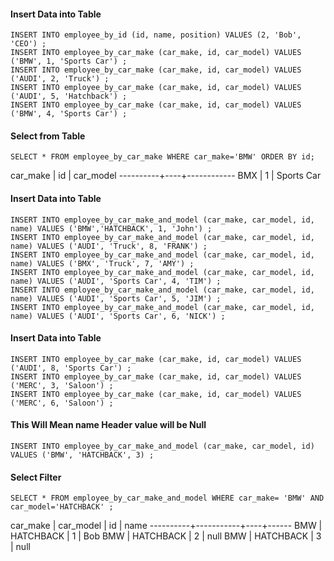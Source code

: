 
#### Insert Data into Table
```
INSERT INTO employee_by_id (id, name, position) VALUES (2, 'Bob', 'CEO') ;
INSERT INTO employee_by_car_make (car_make, id, car_model) VALUES ('BMW', 1, 'Sports Car') ;
INSERT INTO employee_by_car_make (car_make, id, car_model) VALUES ('AUDI', 2, 'Truck') ;
INSERT INTO employee_by_car_make (car_make, id, car_model) VALUES ('AUDI', 5, 'Hatchback') ;
INSERT INTO employee_by_car_make (car_make, id, car_model) VALUES ('BMW', 4, 'Sports Car') ;
```

#### Select from Table
```
SELECT * FROM employee_by_car_make WHERE car_make='BMW' ORDER BY id;
```
 car_make | id | car_model
----------+----+------------
      BMX |  1 | Sports Car


#### Insert Data into Table
```
INSERT INTO employee_by_car_make_and_model (car_make, car_model, id, name) VALUES ('BMW','HATCHBACK', 1, 'John') ;
INSERT INTO employee_by_car_make_and_model (car_make, car_model, id, name) VALUES ('AUDI', 'Truck', 8, 'FRANK') ;
INSERT INTO employee_by_car_make_and_model (car_make, car_model, id, name) VALUES ('BMX', 'Truck', 7, 'AMY') ;
INSERT INTO employee_by_car_make_and_model (car_make, car_model, id, name) VALUES ('AUDI', 'Sports Car', 4, 'TIM') ;
INSERT INTO employee_by_car_make_and_model (car_make, car_model, id, name) VALUES ('AUDI', 'Sports Car', 5, 'JIM') ;
INSERT INTO employee_by_car_make_and_model (car_make, car_model, id, name) VALUES ('AUDI', 'Sports Car', 6, 'NICK') ;
```

#### Insert Data into Table
```
INSERT INTO employee_by_car_make (car_make, id, car_model) VALUES ('AUDI', 8, 'Sports Car') ;
INSERT INTO employee_by_car_make (car_make, id, car_model) VALUES ('MERC', 3, 'Saloon') ;
INSERT INTO employee_by_car_make (car_make, id, car_model) VALUES ('MERC', 6, 'Saloon') ;
```


#### This Will Mean name Header value will be Null
```
INSERT INTO employee_by_car_make_and_model (car_make, car_model, id) VALUES ('BMW', 'HATCHBACK', 3) ;
```

#### Select Filter
```
SELECT * FROM employee_by_car_make_and_model WHERE car_make= 'BMW' AND car_model='HATCHBACK' ;
```
 car_make | car_model | id | name
----------+-----------+----+------
      BMW | HATCHBACK |  1 |  Bob
      BMW | HATCHBACK |  2 | null
      BMW | HATCHBACK |  3 | null

